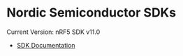 # Nordic Semiconductor SDKs

Current Version: nRF5 SDK v11.0

* [SDK Documentation](http://infocenter.nordicsemi.com/index.jsp?topic=%2Fcom.nordic.infocenter.sdk5.v11.0.0%2Findex.html&cp=5_0_0)

